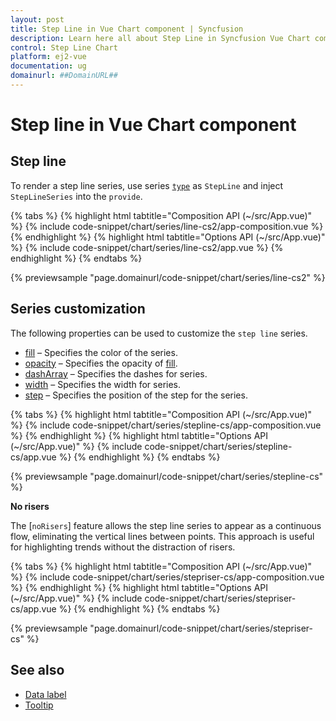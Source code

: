 ```yaml
---
layout: post
title: Step Line in Vue Chart component | Syncfusion
description: Learn here all about Step Line in Syncfusion Vue Chart component of Syncfusion Essential JS 2 and more.
control: Step Line Chart
platform: ej2-vue
documentation: ug
domainurl: ##DomainURL##
---
```


# Step line in Vue Chart component

## Step line

To render a step line series, use series [`type`](https://ej2.syncfusion.com/vue/documentation/api/chart/series/#type) as `StepLine` and inject `StepLineSeries` into
the `provide`.

{% tabs %}
{% highlight html tabtitle="Composition API (~/src/App.vue)" %}
{% include code-snippet/chart/series/line-cs2/app-composition.vue %}
{% endhighlight %}
{% highlight html tabtitle="Options API (~/src/App.vue)" %}
{% include code-snippet/chart/series/line-cs2/app.vue %}
{% endhighlight %}
{% endtabs %}
        
{% previewsample "page.domainurl/code-snippet/chart/series/line-cs2" %}

## Series customization

The following properties can be used to customize the `step line` series.

* [fill](https://ej2.syncfusion.com/vue/documentation/api/chart/seriesModel/#fill) – Specifies the color of the series.
* [opacity](https://ej2.syncfusion.com/vue/documentation/api/chart/seriesModel/#opacity) – Specifies the opacity of [fill](https://ej2.syncfusion.com/vue/documentation/api/chart/seriesModel/#fill).
* [dashArray](https://ej2.syncfusion.com/vue/documentation/api/chart/seriesModel/#dasharray) – Specifies the dashes for series.
* [width](https://ej2.syncfusion.com/vue/documentation/api/chart/seriesModel/#width) – Specifies the width for series.
* [step](https://ej2.syncfusion.com/vue/documentation/api/chart/seriesModel/#step) – Specifies the position of the step for the series.

{% tabs %}
{% highlight html tabtitle="Composition API (~/src/App.vue)" %}
{% include code-snippet/chart/series/stepline-cs/app-composition.vue %}
{% endhighlight %}
{% highlight html tabtitle="Options API (~/src/App.vue)" %}
{% include code-snippet/chart/series/stepline-cs/app.vue %}
{% endhighlight %}
{% endtabs %}
        
{% previewsample "page.domainurl/code-snippet/chart/series/stepline-cs" %}

**No risers**

The [`noRisers`] feature allows the step line series to appear as a continuous flow, eliminating the vertical lines between points. This approach is useful for highlighting trends without the distraction of risers.

{% tabs %}
{% highlight html tabtitle="Composition API (~/src/App.vue)" %}
{% include code-snippet/chart/series/stepriser-cs/app-composition.vue %}
{% endhighlight %}
{% highlight html tabtitle="Options API (~/src/App.vue)" %}
{% include code-snippet/chart/series/stepriser-cs/app.vue %}
{% endhighlight %}
{% endtabs %}
        
{% previewsample "page.domainurl/code-snippet/chart/series/stepriser-cs" %}

## See also

* [Data label](../data-labels/)
* [Tooltip](../tool-tip/)